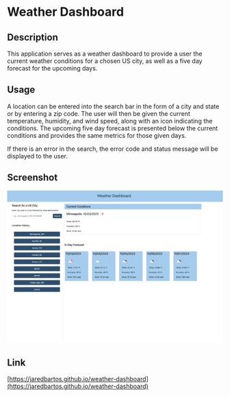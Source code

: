 # Weather Dashboard

## Description

This application serves as a weather dashboard to provide a user the current weather conditions for a chosen US city, as well as a five day forecast for the upcoming days.

## Usage

A location can be entered into the search bar in the form of a city and state or by entering a zip code. The user will then be given the current temperature, humidity, and wind speed, along with an icon indicating the conditions. The upcoming five day forecast is presented below the current conditions and provides the same metrics for those given days.

If there is an error in the search, the error code and status message will be displayed to the user.

## Screenshot

![Screenshot of Webpage](./assets/images/weather_dashboard_screenshot.jpg)

## Link

[https://jaredbartos.github.io/weather-dashboard](https://jaredbartos.github.io/weather-dashboard)